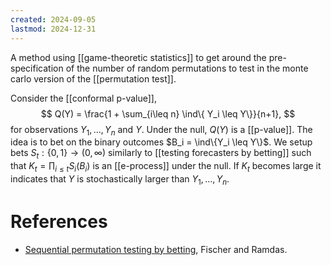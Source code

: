 ```yaml
---
created: 2024-09-05
lastmod: 2024-12-31
---
```


A method using [[game-theoretic statistics]] to get around the pre-specification of the number of random permutations to test in the monte carlo version of the [[permutation test]]. 

Consider the [[conformal p-value]], 
$$
Q(Y) = \frac{1 + \sum_{i\leq n} \ind\{ Y_i \leq Y\}}{n+1},
$$
for observations $Y_1,\dots,Y_n$ and $Y$. Under the null, $Q(Y)$ is a [[p-value]]. The idea is to bet on the binary outcomes $B_i = \ind\{Y_i \leq Y\}$. We setup bets $S_t:\{0,1\}\to (0,\infty)$ similarly to [[testing forecasters by betting]] such that $K_t = \prod_{i\leq t } S_i(B_i)$ is an [[e-process]] under the null. If $K_t$ becomes large it indicates that $Y$ is stochastically larger than $Y_1,\dots,Y_n$. 


# References 
- [Sequential permutation testing by betting](https://arxiv.org/abs/2401.07365), Fischer and Ramdas. 